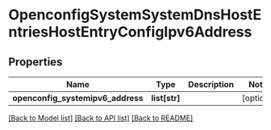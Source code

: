 # OpenconfigSystemSystemDnsHostEntriesHostEntryConfigIpv6Address

## Properties
Name | Type | Description | Notes
------------ | ------------- | ------------- | -------------
**openconfig_systemipv6_address** | **list[str]** |  | [optional] 

[[Back to Model list]](../README.md#documentation-for-models) [[Back to API list]](../README.md#documentation-for-api-endpoints) [[Back to README]](../README.md)


